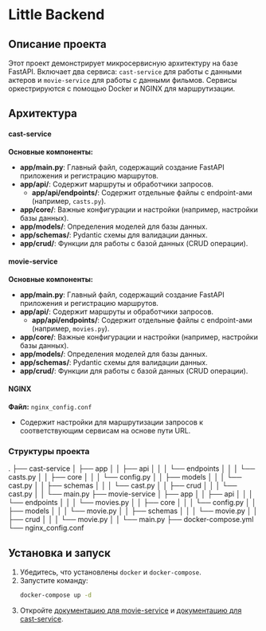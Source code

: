 # Little Backend

## Описание проекта

Этот проект демонстрирует микросервисную архитектуру на базе FastAPI. Включает два сервиса: `cast-service` для работы с данными актеров и `movie-service` для работы с данными фильмов. Сервисы оркестрируются с помощью Docker и NGINX для маршрутизации.

## Архитектура

#### cast-service

**Основные компоненты:**

- **app/main.py**: Главный файл, содержащий создание FastAPI приложения и регистрацию маршрутов.
- **app/api/**: Содержит маршруты и обработчики запросов.
    - **app/api/endpoints/**: Содержит отдельные файлы с endpoint-ами (например, `casts.py`).
- **app/core/**: Важные конфигурации и настройки (например, настройки базы данных).
- **app/models/**: Определения моделей для базы данных.
- **app/schemas/**: Pydantic схемы для валидации данных.
- **app/crud/**: Функции для работы с базой данных (CRUD операции).

#### movie-service

**Основные компоненты:**

- **app/main.py**: Главный файл, содержащий создание FastAPI приложения и регистрацию маршрутов.
- **app/api/**: Содержит маршруты и обработчики запросов.
    - **app/api/endpoints/**: Содержит отдельные файлы с endpoint-ами (например, `movies.py`).
- **app/core/**: Важные конфигурации и настройки (например, настройки базы данных).
- **app/models/**: Определения моделей для базы данных.
- **app/schemas/**: Pydantic схемы для валидации данных.
- **app/crud/**: Функции для работы с базой данных (CRUD операции).

#### NGINX

**Файл:** `nginx_config.conf`

- Содержит настройки для маршрутизации запросов к соответствующим сервисам на основе пути URL.

### Структуры проекта

.
├── cast-service
│   ├── app
│   │   ├── api
│   │   │   └── endpoints
│   │   │       └── casts.py
│   │   ├── core
│   │   │   └── config.py
│   │   ├── models
│   │   │   └── cast.py
│   │   ├── schemas
│   │   │   └── cast.py
│   │   ├── crud
│   │   │   └── cast.py
│   │   └── main.py
├── movie-service
│   ├── app
│   │   ├── api
│   │   │   └── endpoints
│   │   │       └── movies.py
│   │   ├── core
│   │   │   └── config.py
│   │   ├── models
│   │   │   └── movie.py
│   │   ├── schemas
│   │   │   └── movie.py
│   │   ├── crud
│   │   │   └── movie.py
│   │   └── main.py
├── docker-compose.yml
└── nginx_config.conf


## Установка и запуск

1. Убедитесь, что установлены `docker` и `docker-compose`.
2. Запустите команду:
    ```bash
    docker-compose up -d
    ```
3. Откройте [документацию для movie-service](http://localhost:8080/api/v1/movies/docs) и [документацию для cast-service](http://localhost:8080/api/v1/casts/docs).
